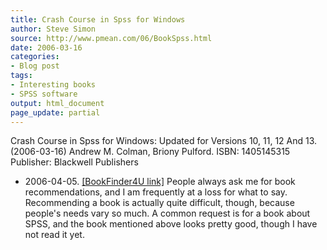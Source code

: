 ```yaml
---
title: Crash Course in Spss for Windows
author: Steve Simon
source: http://www.pmean.com/06/BookSpss.html
date: 2006-03-16
categories:
- Blog post
tags:
- Interesting books
- SPSS software
output: html_document
page_update: partial
---
```

Crash Course in
Spss for Windows: Updated for Versions 10, 11, 12 And 13. (2006-03-16) Andrew M.
Colman, Briony Pulford. ISBN: 1405145315 Publisher: Blackwell Publishers
- 2006-04-05. [\[BookFinder4U
link\]](http://www.bookfinder4u.com/detail/1405145315.html) People
always ask me for book recommendations, and I am frequently at a loss
for what to say. Recommending a book is actually quite difficult,
though, because people's needs vary so much. A common request is for a
book about SPSS, and the book mentioned above looks pretty good, though
I have not read it yet.

